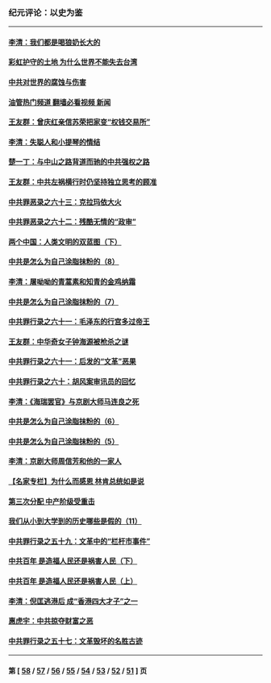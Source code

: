 ### 纪元评论：以史为鉴
---
#### [李清：我们都是喝狼奶长大的](../../pages/nsc1028/n13471478.md?01080330) 
#### [彩虹护守的土地 为什么世界不能失去台湾](../../pages/nsc1028/n13476849.md?01080330) 
#### [中共对世界的腐蚀与伤害](../../pages/nsc1028/n13463833.md?01080330) 
#### [油管热门频道 翻墙必看视频 新闻](ok?01080330)
#### [王友群：曾庆红亲信苏荣把家变“权钱交易所”](../../pages/nsc1028/n13463003.md?01080330) 
#### [李清：失聪人和小提琴的情结](../../pages/nsc1028/n13459280.md?01080330) 
#### [楚一丁：与中山之路背道而驰的中共强权之路](../../pages/nsc1028/n13437270.md?01080330) 
#### [王友群：中共左祸横行时仍坚持独立思考的顾准](../../pages/nsc1028/n13444722.md?01080330) 
#### [中共罪恶录之六十三：克拉玛依大火](../../pages/nsc1028/n13443384.md?01080330) 
#### [中共罪恶录之六十二：残酷无情的“政审”](../../pages/nsc1028/n13435894.md?01080330) 
#### [两个中国：人类文明的双蓝图（下）](../../pages/nsc1028/n13423132.md?01080330) 
#### [中共是怎么为自己涂脂抹粉的（8）](../../pages/nsc1028/n13432247.md?01080330) 
#### [李清：屠呦呦的青蒿素和知青的金鸡纳霜](../../pages/nsc1028/n13426884.md?01080330) 
#### [中共是怎么为自己涂脂抹粉的（7）](../../pages/nsc1028/n13431085.md?01080330) 
#### [中共罪行录之六十一：毛泽东的行宫多过帝王](../../pages/nsc1028/n13430849.md?01080330) 
#### [王友群：中华奇女子钟海源被枪杀之谜](../../pages/nsc1028/n13430555.md?01080330) 
#### [中共罪行录之六十一：后发的“文革”恶果](../../pages/nsc1028/n13426672.md?01080330) 
#### [中共罪行录之六十：胡风案审讯员的回忆](../../pages/nsc1028/n13423954.md?01080330) 
#### [李清：《海瑞罢官》与京剧大师马连良之死](../../pages/nsc1028/n13412316.md?01080330) 
#### [中共是怎么为自己涂脂抹粉的（6）](../../pages/nsc1028/n13412021.md?01080330) 
#### [中共是怎么为自己涂脂抹粉的（5）](../../pages/nsc1028/n13405477.md?01080330) 
#### [李清：京剧大师周信芳和他的一家人](../../pages/nsc1028/n13391411.md?01080330) 
#### [【名家专栏】为什么而感恩 林肯总统如是说](../../pages/nsc1028/n13402501.md?01080330) 
#### [第三次分配 中产阶级受重击](../../pages/nsc1028/n13401007.md?01080330) 
#### [我们从小到大学到的历史哪些是假的（11）](../../pages/nsc1028/n13395097.md?01080330) 
#### [中共罪行录之五十九：文革中的“栏杆市事件”](../../pages/nsc1028/n13390605.md?01080330) 
#### [中共百年 是造福人民还是祸害人民（下）](../../pages/nsc1028/n13389389.md?01080330) 
#### [中共百年 是造福人民还是祸害人民（上）](../../pages/nsc1028/n13388697.md?01080330) 
#### [李清：倪匡逃港后 成“香港四大才子”之一](../../pages/nsc1028/n13377522.md?01080330) 
#### [惠虎宇：中共掠夺财富之恶](../../pages/nsc1028/n13374142.md?01080330) 
#### [中共罪行录之五十七：文革毁坏的名胜古迹](../../pages/nsc1028/n13373282.md?01080330) 

---
#### 第 [ [58](./58.md?01080330) / [57](./57.md?01080330) / [56](./56.md?01080330) / [55](./55.md?01080330) / [54](./54.md?01080330) / [53](./53.md?01080330) / [52](./52.md?01080330) / [51](./51.md?01080330) ] 页
